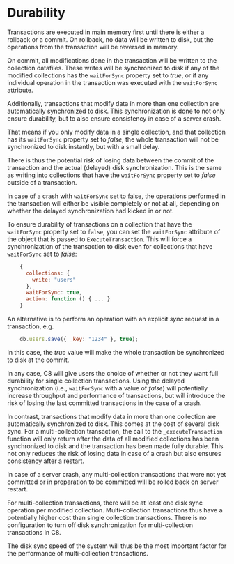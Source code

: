 # Durability

Transactions are executed in main memory first until there is either a rollback or a commit. On rollback, no data will be written to disk, but the operations from the transaction will be reversed in memory.

On commit, all modifications done in the transaction will be written to the collection datafiles. These writes will be synchronized to disk if any of the modified collections has the `waitForSync` property set to *true*, or if any individual operation in the transaction was executed with the `waitForSync` attribute. 

Additionally, transactions that modify data in more than one collection are automatically synchronized to disk. This synchronization is done to not only ensure durability, but to also ensure consistency in case of a server crash.

That means if you only modify data in a single collection, and that collection has its `waitForSync` property set to *false*, the whole transaction will not be synchronized to disk instantly, but with a small delay.

There is thus the potential risk of losing data between the commit of the transaction and the actual (delayed) disk synchronization. This is the same as writing into collections that have the `waitForSync` property set to *false* outside of a transaction.

In case of a crash with `waitForSync` set to false, the operations performed in the transaction will either be visible completely or not at all, depending on whether the delayed synchronization had kicked in or not.

To ensure durability of transactions on a collection that have the `waitForSync` property set to `false`, you can set the `waitForSync`  attribute of the object that is passed to `ExecuteTransaction`. This will force a synchronization of the transaction to disk even for collections that have `waitForSync`  set to *false*:

```js
    {
      collections: { 
        write: "users"
      },
      waitForSync: true,
      action: function () { ... }
    }
```

An alternative is to perform an operation with an explicit *sync* request in a transaction, e.g.

```js
    db.users.save({ _key: "1234" }, true);
```

In this case, the *true* value will make the whole transaction be synchronized to disk at the commit.

In any case, C8 will give users the choice of whether or not they want full durability for single collection transactions. Using the delayed synchronization (i.e., `waitForSync` with a value of *false*) will potentially increase throughput and performance of transactions, but will introduce the risk of losing the last committed transactions in the case of a crash.

In contrast, transactions that modify data in more than one collection are automatically synchronized to disk. This comes at the cost of several disk sync. For a multi-collection transaction, the call to the `_executeTransaction` function will only return after the data of all modified collections has been synchronized to disk and the transaction has been made fully durable. This not only reduces the risk of losing data in case of a crash but also ensures consistency after a restart.

In case of a server crash, any multi-collection transactions that were not yet committed or in preparation to be committed will be rolled back on server restart.

For multi-collection transactions, there will be at least one disk sync operation per modified collection. Multi-collection transactions thus have a potentially higher cost than single collection transactions. There is no configuration to turn off disk synchronization for multi-collection transactions in C8. 

The disk sync speed of the system will thus be the most important factor for the performance of multi-collection transactions.
